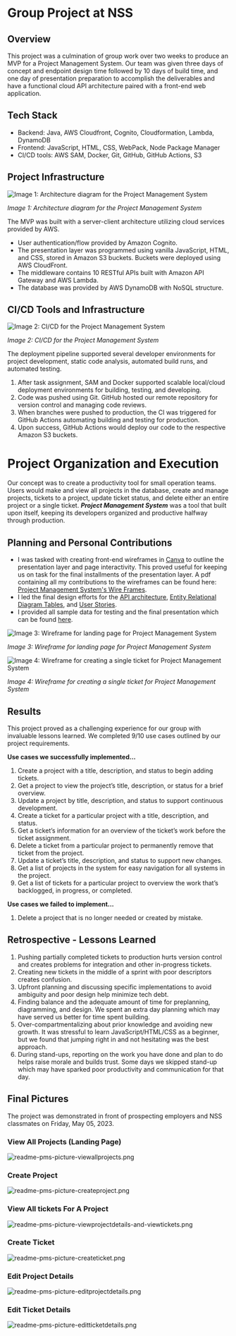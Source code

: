 # Group Project at NSS

## Overview

This project was a culmination of group work over two weeks to produce an MVP for a Project Management System. Our team was given three days of concept and endpoint design time followed by 10 days of build time, and one day of presentation preparation to accomplish the deliverables and have a functional cloud API architecture paired with a front-end web application.

## Tech Stack

- Backend: Java, AWS Cloudfront, Cognito, Cloudformation, Lambda, DynamoDB
- Frontend: JavaScript, HTML, CSS, WebPack, Node Package Manager
- CI/CD tools: AWS SAM, Docker, Git, GitHub, GitHub Actions, S3

## Project **Infrastructure**

![*Image 1: Architecture diagram for the Project Management System*](resources/readme-images/readme-pms-project-infrastructure.png)

*Image 1: Architecture diagram for the Project Management System*

The MVP was built with a server-client architecture utilizing cloud services provided by AWS. 

- User authentication/flow provided by Amazon Cognito.
- The presentation layer was programmed using vanilla JavaScript, HTML, and CSS, stored in Amazon S3 buckets. Buckets were deployed using AWS CloudFront.
- The middleware contains 10 RESTful APIs built with Amazon API Gateway and AWS Lambda.
- The database was provided by AWS DynamoDB with NoSQL structure.

## CI/CD Tools and Infrastructure

![*Image 2: CI/CD for the Project Management System*](resources/readme-images/readme-pms-cicd-infrastructure.png)

*Image 2: CI/CD for the Project Management System*

The deployment pipeline supported several developer environments for project development, static code analysis, automated build runs, and automated testing.

1. After task assignment, SAM and Docker supported scalable local/cloud deployment environments for building, testing, and developing.
2. Code was pushed using Git. GitHub hosted our remote repository for version control and managing code reviews. 
3. When branches were pushed to production, the CI was triggered for GitHub Actions automating building and testing for production.
4. Upon success, GitHub Actions would deploy our code to the respective Amazon S3 buckets.

# **Project Organization and Execution**

Our concept was to create a productivity tool for small operation teams. Users would make and view all projects in the database, create and manage projects, tickets to a project, update ticket status, and delete either an entire project or a single ticket. ***Project Management System*** was a tool that built upon itself, keeping its developers organized and productive halfway through production.

## Planning and Personal Contributions

- I was tasked with creating front-end wireframes in [Canva](https://www.canva.com/) to outline the presentation layer and page interactivity. This proved useful for keeping us on task for the final installments of the presentation layer. A pdf containing all my contributions to the wireframes can be found here: [Project Management System's Wire Frames](https://drive.google.com/file/d/1WnZCehG-WkQJKHQcwqnskBvUF65jA_UB/view?usp=sharing).
- I led the final design efforts for the [API architecture](https://github.com/GabeGoesCoding/project-management-system/blob/main/resources/design-document.md#6-api), [Entity Relational Diagram Tables](https://github.com/GabeGoesCoding/project-management-system/blob/main/resources/design-document.md#6-api), and [User Stories](https://github.com/GabeGoesCoding/project-management-system/blob/main/resources/design-document.md#6-api).
- I provided all sample data for testing and the final presentation which can be found [here](https://github.com/GabeGoesCoding/project-management-system/blob/main/data/ticketdata.json).

![*Image 3: Wireframe for landing page for Project Management System*](resources/readme-images/readme-pms-wireframe-landingpage.png)

*Image 3: Wireframe for landing page for Project Management System*

![*Image 4: Wireframe for creating a single ticket for Project Management System*](resources/readme-images/readme-pms-wireframe-createtickets.png)

*Image 4: Wireframe for creating a single ticket for Project Management System*

## Results

This project proved as a challenging experience for our group with invaluable lessons learned. We completed 9/10 use cases outlined by our project requirements.

**Use cases we successfully implemented…**

1. Create a project with a title, description, and status to begin adding tickets.
2. Get a project to view the project’s title, description, or status for a brief overview.
3. Update a project by title, description, and status to support continuous development.
4. Create a ticket for a particular project with a title, description, and status.
5. Get a ticket’s information for an overview of the ticket’s work before the ticket assignment.
6. Delete a ticket from a particular project to permanently remove that ticket from the project.
7. Update a ticket’s title, description, and status to support new changes.
8. Get a list of projects in the system for easy navigation for all systems in the project.
9. Get a list of tickets for a particular project to overview the work that’s backlogged, in progress, or completed.

**Use cases we failed to implement…**

1. Delete a project that is no longer needed or created by mistake.

## Retrospective - Lessons Learned

1. Pushing partially completed tickets to production hurts version control and creates problems for integration and other in-progress tickets.
2. Creating new tickets in the middle of a sprint with poor descriptors creates confusion.
3. Upfront planning and discussing specific implementations to avoid ambiguity and poor design help minimize tech debt.
4. Finding balance and the adequate amount of time for preplanning, diagramming, and design. We spent an extra day planning which may have served us better for time spent building.
5. Over-compartmentalizing about prior knowledge and avoiding new growth. It was stressful to learn JavaScript/HTML/CSS as a beginner, but we found that jumping right in and not hesitating was the best approach.
6. During stand-ups, reporting on the work you have done and plan to do helps raise morale and builds trust. Some days we skipped stand-up which may have sparked poor productivity and communication for that day.

## Final Pictures

The project was demonstrated in front of prospecting employers and NSS classmates on Friday, May 05, 2023.

### View All Projects (Landing Page)

![readme-pms-picture-viewallprojects.png](resources/readme-images/readme-pms-picture-viewallprojects.png)

### Create Project

![readme-pms-picture-createproject.png](resources/readme-images/readme-pms-picture-createproject.png)

### View All tickets For A Project

![readme-pms-picture-viewprojectdetails-and-viewtickets.png](resources/readme-images/readme-pms-picture-viewprojectdetails-and-viewtickets.png)

### Create Ticket

![readme-pms-picture-createticket.png](resources/readme-images/readme-pms-picture-createticket.png)

### Edit Project Details

![readme-pms-picture-editprojectdetails.png](resources/readme-images/readme-pms-picture-editprojectdetails.png)

### Edit Ticket Details

![readme-pms-picture-editticketdetails.png](resources/readme-images/readme-pms-picture-editticketdetails.png)
